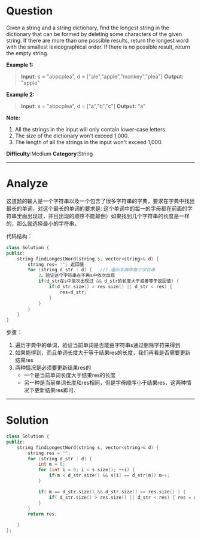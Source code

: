
# Question

Given a string and a string dictionary, find the longest string in the dictionary that can be formed by deleting some characters of the given string. If there are more than one possible results, return the longest word with the smallest lexicographical order. If there is no possible result, return the empty string.

**Example 1:**  
> **Input:** s = "abpcplea", d = ["ale","apple","monkey","plea"]
> **Output:** "apple"

**Example 2:**  
> **Input:** s = "abpcplea", d = ["a","b","c"]
> **Output:** "a"

**Note:**  

1. All the strings in the input will only contain lower-case letters.
2. The size of the dictionary won't exceed 1,000.
3. The length of all the strings in the input won't exceed 1,000.

**Difficulty**:Medium
**Category**:String

******

# Analyze

这道题的输入是一个字符串以及一个包含了很多字符串的字典，要求在字典中找出最长的单词，对这个最长的单词的要求是: 这个单词中的每一的字母都在前面的字符串里面出现过，并且出现的顺序不能颠倒）如果找到几个字符串的长度是一样的，那么就选择最小的字符串。

代码结构：

```cpp
class Solution {
public:
    string findLongestWord(string s, vector<string>& d) {
        string res= ""; 返回值
        for (string d_str : d) {   //1.遍历字典中每个字符串
            2。验证这个字符串在不再s中依次出现
            if(d_str在s中依次出现过 && d_str的长度大于或者等于返回值) {
                if(d_str.size() > res.size() || d_str < res) {
                    res=d_str;
                }
            }
        }
    }
}
```

步骤：

1. 遍历字典中的单词，验证当前单词是否能由字符串s通过删除字符来得到
2. 如果能得到，而且单词长度大于等于结果res的长度，我们再看是否需要更新结果res
3. 两种情况是必须要更新结果res的
    - 一个是当前单词长度大于结果res的长度
    - 另一种是当前单词长度和res相同，但是字母顺序小于结果res，这两种情况下更新结果res即可.

******

# Solution

```cpp
class Solution {
public:
    string findLongestWord(string s, vector<string>& d) {
        string res = "";
        for (string d_str : d) {
            int m = 0;
            for (int i = 0; i < s.size(); ++i) {
                if(m < d_str.size() && s[i] == d_str[m]) m++;
            }

            if( m == d_str.size() && d_str.size() >= res.size() ) {
                if( d_str.size() > res.size() || d_str < res) { res = d_str; }
            }
        }
        return res;

    }
};
```